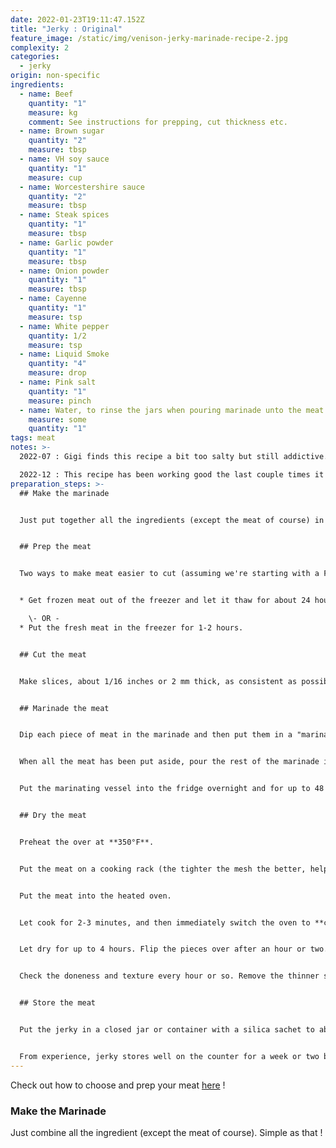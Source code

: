 ```yaml
---
date: 2022-01-23T19:11:47.152Z
title: "Jerky : Original"
feature_image: /static/img/venison-jerky-marinade-recipe-2.jpg
complexity: 2
categories:
  - jerky
origin: non-specific
ingredients:
  - name: Beef
    quantity: "1"
    measure: kg
    comment: See instructions for prepping, cut thickness etc.
  - name: Brown sugar
    quantity: "2"
    measure: tbsp
  - name: VH soy sauce
    quantity: "1"
    measure: cup
  - name: Worcestershire sauce
    quantity: "2"
    measure: tbsp
  - name: Steak spices
    quantity: "1"
    measure: tbsp
  - name: Garlic powder
    quantity: "1"
    measure: tbsp
  - name: Onion powder
    quantity: "1"
    measure: tbsp
  - name: Cayenne
    quantity: "1"
    measure: tsp
  - name: White pepper
    quantity: 1/2
    measure: tsp
  - name: Liquid Smoke
    quantity: "4"
    measure: drop
  - name: Pink salt
    quantity: "1"
    measure: pinch
  - name: Water, to rinse the jars when pouring marinade unto the meat
    measure: some
    quantity: "1"
tags: meat
notes: >-
  2022-07 : Gigi finds this recipe a bit too salty but still addictive.

  2022-12 : This recipe has been working good the last couple times it was made, receiving good comments. Just DO NOT go overboard and inflate the quantities, stick to the recipe/ratios ! Also it might be that letting them marinate less (only 30 minutes is fine) actually helps mitigate the saltiness.
preparation_steps: >-
  ## Make the marinade


  Just put together all the ingredients (except the meat of course) in a mason jar. This can be done in advance.


  ## Prep the meat


  Two ways to make meat easier to cut (assuming we're starting with a French roast cut) :


  * Get frozen meat out of the freezer and let it thaw for about 24 hours. The meat will still feel very firm to the touch, but it will actually be the perfect hardness to cut.

    \- OR -
  * Put the fresh meat in the freezer for 1-2 hours.


  ## Cut the meat


  Make slices, about 1/16 inches or 2 mm thick, as consistent as possible. Cut against the grain.


  ## Marinade the meat


  Dip each piece of meat in the marinade and then put them in a "marinating vessel" (a sous-vide bag works wonders, but a big bowl covered in plastic wrap is totally fine).


  When all the meat has been put aside, pour the rest of the marinade into the marinating vessel. Massage gently to get the sauce into the nooks & crannies. Rinse the jar with a bit of water to get as much of the sauce as possible (diluting isn't a bad thing, it may be too salty otherwise).


  Put the marinating vessel into the fridge overnight and for up to 48 hours.


  ## Dry the meat


  Preheat the over at **350°F**.


  Put the meat on a cooking rack (the tighter the mesh the better, helps prevent the meat from sticking). Pieces shouldn't get over each other, but they can touch lightly, they'll shrink as they dry.


  Put the meat into the heated oven.


  Let cook for 2-3 minutes, and then immediately switch the oven to **convect bake mode at 150°F**.


  Let dry for up to 4 hours. Flip the pieces over after an hour or two.


  Check the doneness and texture every hour or so. Remove the thinner slices earlier and let the thicker ones cook longer.


  ## Store the meat


  Put the jerky in a closed jar or container with a silica sachet to absorb moisture.


  From experience, jerky stores well on the counter for a week or two but then develop mold. Storing in the fridge extends that time (we don't know by how much, we always eat it before it goes bad).
---
```

Check out how to choose and prep your meat [here](https://lekevoid-recipes.netlify.app/recipes/jerky-basics/) !

### M﻿ake the Marinade

J﻿ust combine all the ingredient (except the meat of course). Simple as that !